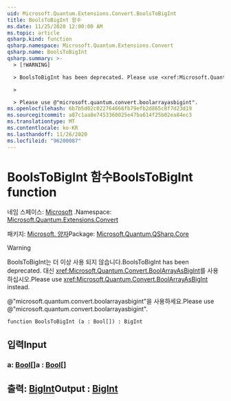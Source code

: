 ```yaml
---
uid: Microsoft.Quantum.Extensions.Convert.BoolsToBigInt
title: BoolsToBigInt 함수
ms.date: 11/25/2020 12:00:00 AM
ms.topic: article
qsharp.kind: function
qsharp.namespace: Microsoft.Quantum.Extensions.Convert
qsharp.name: BoolsToBigInt
qsharp.summary: >-
  > [!WARNING]

  > BoolsToBigInt has been deprecated. Please use <xref:Microsoft.Quantum.Convert.BoolArrayAsBigInt> instead.

  >

  > Please use @"microsoft.quantum.convert.boolarrayasbigint".
ms.openlocfilehash: 6b7b5d02c022764666fb79efb2d865c8f7d23d19
ms.sourcegitcommit: a87c1aa8e7453360025e47ba614f25b02ea84ec3
ms.translationtype: MT
ms.contentlocale: ko-KR
ms.lasthandoff: 11/26/2020
ms.locfileid: "96200087"
---
```

# <a name="boolstobigint-function"></a><span data-ttu-id="15879-102">BoolsToBigInt 함수</span><span class="sxs-lookup"><span data-stu-id="15879-102">BoolsToBigInt function</span></span>

<span data-ttu-id="15879-103">네임 스페이스: [Microsoft](xref:Microsoft.Quantum.Extensions.Convert) .</span><span class="sxs-lookup"><span data-stu-id="15879-103">Namespace: [Microsoft.Quantum.Extensions.Convert](xref:Microsoft.Quantum.Extensions.Convert)</span></span>

<span data-ttu-id="15879-104">패키지: [Microsoft. 양자](https://nuget.org/packages/Microsoft.Quantum.QSharp.Core)</span><span class="sxs-lookup"><span data-stu-id="15879-104">Package: [Microsoft.Quantum.QSharp.Core](https://nuget.org/packages/Microsoft.Quantum.QSharp.Core)</span></span>


> [!WARNING]
> <span data-ttu-id="15879-105">BoolsToBigInt는 더 이상 사용 되지 않습니다.</span><span class="sxs-lookup"><span data-stu-id="15879-105">BoolsToBigInt has been deprecated.</span></span> <span data-ttu-id="15879-106">대신 <xref:Microsoft.Quantum.Convert.BoolArrayAsBigInt>를 사용하십시오.</span><span class="sxs-lookup"><span data-stu-id="15879-106">Please use <xref:Microsoft.Quantum.Convert.BoolArrayAsBigInt> instead.</span></span>
>
> <span data-ttu-id="15879-107">@"microsoft.quantum.convert.boolarrayasbigint"을 사용하세요.</span><span class="sxs-lookup"><span data-stu-id="15879-107">Please use @"microsoft.quantum.convert.boolarrayasbigint".</span></span>



```qsharp
function BoolsToBigInt (a : Bool[]) : BigInt
```


## <a name="input"></a><span data-ttu-id="15879-108">입력</span><span class="sxs-lookup"><span data-stu-id="15879-108">Input</span></span>

### <a name="a--bool"></a><span data-ttu-id="15879-109">a: [Bool](xref:microsoft.quantum.lang-ref.bool)[]</span><span class="sxs-lookup"><span data-stu-id="15879-109">a : [Bool](xref:microsoft.quantum.lang-ref.bool)[]</span></span>





## <a name="output--bigint"></a><span data-ttu-id="15879-110">출력: [BigInt](xref:microsoft.quantum.lang-ref.bigint)</span><span class="sxs-lookup"><span data-stu-id="15879-110">Output : [BigInt](xref:microsoft.quantum.lang-ref.bigint)</span></span>


